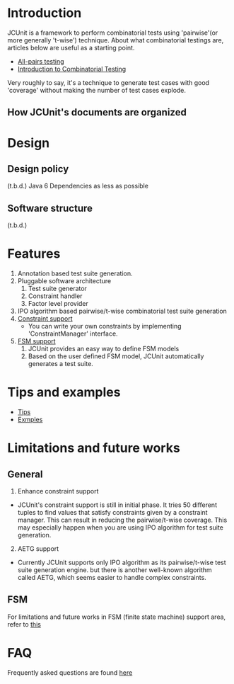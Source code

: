 # Introduction
JCUnit is a framework to perform combinatorial tests using 'pairwise'(or more generally 't-wise') technique.
About what combinatorial testings are, articles below are useful as a starting point.

* [All-pairs testing](http://en.wikipedia.org/wiki/All-pairs_testing)
* [Introduction to Combinatorial Testing](http://mse.isri.cmu.edu/software-engineering/documents/faculty-publications/miranda/kuhnintroductioncombinatorialtesting.pdf)

Very roughly to say, it's a technique to generate test cases with good 'coverage' without making the number of test cases explode.

## How JCUnit's documents are organized


# Design
## Design policy
(t.b.d.)
Java 6
Dependencies as less as possible

## Software structure
(t.b.d.)
# Features
1. Annotation based test suite generation.
2. Pluggable software architecture
    1. Test suite generator
    2. Constraint handler
    3. Factor level provider
3. IPO algorithm based pairwise/t-wise combinatorial test suite generation
4. [Constraint support](features/ConstraintSupport.md)
    * You can write your own constraints by implementing 'ConstraintManager' interface.
5. [FSM support](features/fsmsupport/Index.md)
    1. JCUnit provides an easy way to define FSM models
    2. Based on the user defined FSM model, JCUnit automatically generates a test suite.

# Tips and examples
* [Tips](tips/Index.md)
* [Exmples](examples/Index.md)

# Limitations and future works
## General
1. Enhance constraint support
  - JCUnit's constraint support is still in initial phase. It tries 50 different tuples to find
  values that satisfy constraints given by a constraint manager. This can result in reducing
  the pairwise/t-wise coverage. This may especially happen when you are using IPO algorithm
   for test suite generation.
2. AETG support
  - Currently JCUnit supports only IPO algorithm as its pairwise/t-wise test suite generation engine.
  but there is another well-known algorithm called AETG, which seems easier to handle complex constraints.
## FSM
For limitations and future works in FSM (finite state machine) support area, 
refer to [this](features/FSM/FutureWoks.md)

# FAQ
Frequently asked questions are found [here](FAQ.md)
